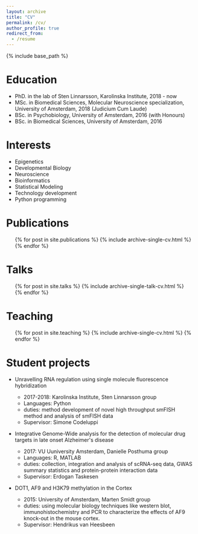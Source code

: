 ```yaml
---
layout: archive
title: "CV"
permalink: /cv/
author_profile: true
redirect_from:
  - /resume
---
```


{% include base_path %}

Education
======
* PhD. in the lab of Sten Linnarsson, Karolinska Institute, 2018 - now
* MSc. in Biomedical Sciences, Molecular Neuroscience specialization, University of Amsterdam, 2018 (Judicium Cum Laude)
* BSc. in Psychobiology, University of Amsterdam, 2016 (with Honours)
* BSc. in Biomedical Sciences, University of Amsterdam, 2016
  
Interests
======
* Epigenetics
* Developmental Biology
* Neuroscience
* Bioinformatics
* Statistical Modeling
* Technology development
* Python programming

Publications
======
  <ul>{% for post in site.publications %}
    {% include archive-single-cv.html %}
  {% endfor %}</ul>

Talks
======
  <ul>{% for post in site.talks %}
    {% include archive-single-talk-cv.html %}
  {% endfor %}</ul>
  
Teaching
======
  <ul>{% for post in site.teaching %}
    {% include archive-single-cv.html %}
  {% endfor %}</ul>
  
Student projects
======
* Unravelling RNA regulation using single molecule fluorescence hybridization
  * 2017-2018: Karolinska Institute, Sten Linnarsson group
  * Languages: Python
  * duties: method development of novel high throughput smFISH method and analysis of smFISH data
  * Supervisor: Simone Codeluppi

* Integrative Genome-Wide analysis for the detection of molecular drug targets in late onset Alzheimer's disease
  * 2017: VU Uuniversity Amsterdam, Danielle Posthuma group
  * Languages: R, MATLAB
  * duties: collection, integration and analysis of scRNA-seq data, GWAS summary statistics and protein-protein interaction data
  * Supervisor: Erdogan Taskesen

* DOT1, AF9 and H3K79 methylation in the Cortex
  * 2015: University of Amsterdam, Marten Smidt group
  * duties: using molecular biology techniques like western blot, immunohistochemistry and PCR to characterize the effects of AF9 knock-out in the mouse cortex.
  * Supervisor: Hendrikus van Heesbeen